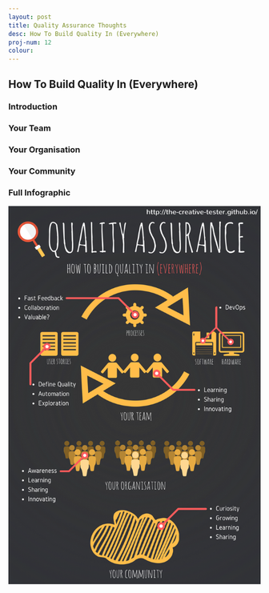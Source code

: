 ```yaml
---
layout: post
title: Quality Assurance Thoughts
desc: How To Build Quality In (Everywhere)
proj-num: 12
colour: 
---
```




## How To Build Quality In (Everywhere)

### Introduction

### Your Team

### Your Organisation

### Your Community

### Full Infographic

![Quality Infographic](../images/Quality.png)
